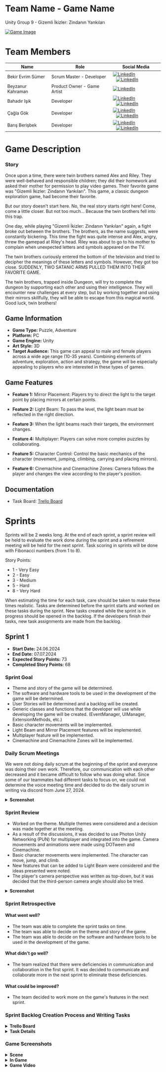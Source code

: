 
# Team Name - Game Name

Unity Group 9 - Gizemli İkizler: Zindanın Yankıları

[![Game Image](https://via.placeholder.com/800x400)](https://via.placeholder.com/800x400)

# Team Members
| Name | Role | Social Media |
| --- | --- | --- |
| Bekir Evrim Sümer | Scrum Master - Developer | <a href="https://www.linkedin.com/in/bekirevrimsumer/"><img src="https://upload.wikimedia.org/wikipedia/commons/c/ca/LinkedIn_logo_initials.png" alt="LinkedIn" style="width:20px;height:20px;"></a><a href="https://github.com/bekirevrimsumer"><img src="https://github.githubassets.com/images/modules/logos_page/GitHub-Mark.png" alt="LinkedIn" style="width:20px;height:20px;padding-left:10px"></a>|
| Beyzanur Kahraman | Product Owner - Game Artist | <a href="https://www.linkedin.com/in/mentalgravity/"><img src="https://upload.wikimedia.org/wikipedia/commons/c/ca/LinkedIn_logo_initials.png" alt="LinkedIn" style="width:20px;height:20px;"></a> |
| Bahadır Işık | Developer | <a href="https://www.linkedin.com/in/bahad%C4%B1r-i%C5%9Fik-b224b3254/"><img src="https://upload.wikimedia.org/wikipedia/commons/c/ca/LinkedIn_logo_initials.png" alt="LinkedIn" style="width:20px;height:20px;"></a><a href="https://github.com/bahadirisik"><img src="https://github.githubassets.com/images/modules/logos_page/GitHub-Mark.png" alt="LinkedIn" style="width:20px;height:20px;padding-left:10px"></a> |
| Çağla Gök | Developer | <a href="https://www.linkedin.com/in/caglagok"><img src="https://upload.wikimedia.org/wikipedia/commons/c/ca/LinkedIn_logo_initials.png" alt="LinkedIn" style="width:20px;height:20px;"></a><a href="https://github.com/caglagok"><img src="https://github.githubassets.com/images/modules/logos_page/GitHub-Mark.png" alt="LinkedIn" style="width:20px;height:20px;padding-left:10px"></a> |
| Barış Berişbek | Developer | <a href="https://www.linkedin.com/in/barış-berişbek-ba67b0235/"><img src="https://upload.wikimedia.org/wikipedia/commons/c/ca/LinkedIn_logo_initials.png" alt="LinkedIn" style="width:20px;height:20px;"></a><a href="https://github.com/barisberisbek"><img src="https://github.githubassets.com/images/modules/logos_page/GitHub-Mark.png" alt="LinkedIn" style="width:20px;height:20px;padding-left:10px"></a> |

# Game Description
### Story
Once upon a time, there were twin brothers named Alex and Riley. They were well-behaved and responsible children; they did their homework and asked their mother for permission to play video games. Their favorite game was "Gizemli İkizler: Zindanın Yankıları". This game, a classic dungeon exploration game, had become their favorite.

But our story doesn't start here. No, the real story starts right here! Come, come a little closer. But not too much... Because the twin brothers fell into this trap.

One day, while playing "Gizemli İkizler: Zindanın Yankıları" again, a fight broke out between the brothers. The brothers, as the name suggests, were constantly bickering. This time the fight was quite intense and Alex, angry, threw the gamepad at Riley's head. Riley was about to go to his mother to complain when unexpected letters and symbols appeared on the TV.

The twin brothers curiously entered the bottom of the television and tried to decipher the meanings of these letters and symbols. However, they got too close. SUDDENLY, TWO SATANIC ARMS PULLED THEM INTO THEIR FAVORITE GAME.

The twin brothers, trapped inside Dungeon, will try to complete the dungeon by supporting each other and using their intelligence. They will encounter new challenges at every step, but by working together and using their mirrors skillfully, they will be able to escape from this magical world. Good luck, twin brothers!

## Game Information

- **Game Type:** Puzzle, Adventure
- **Platform:** PC
- **Game Engine:** Unity
- **Art Style:** 3D
- **Target Audience:** This game can appeal to male and female players across a wide age range (10-35 years). Combining elements of adventure, exploration, action and strategy, the game will be especially appealing to players who are interested in these types of games. 

## Game Features

- **Feature 1:** Mirror Placement: Players try to direct the light to the target point by placing mirrors at certain points.

- **Feature 2:** Light Beam: To pass the level, the light beam must be reflected in the right direction.

- **Feature 3:** When the light beams reach their targets, the environment changes.

- **Feature 4:** Multiplayer: Players can solve more complex puzzles by collaborating.

- **Feature 5:** Character Control: Control the basic mechanics of the character (movement, jumping, climbing, carrying and placing mirrors).

- **Feature 6:** Cinemachine and Cinemachine Zones: Camera follows the player and changes the view according to the player's position.

## Documentation

- Task Board: [Trello Board](https://trello.com/b/bGnhI7gn/agile-board-template-trello)

# Sprints
Sprints will be 2 weeks long. At the end of each sprint, a sprint review will be held to evaluate the work done during the sprint and a refirement meeting will be held for the next sprint. Task scoring in sprints will be done with Fibonacci numbers (from 1 to 8).

Story Points:
- 1 - Very Easy
- 2 - Easy
- 3 - Medium
- 5 - Hard
- 8 - Very Hard

When estimating the time for each task, care should be taken to make these times realistic. Tasks are determined before the sprint starts and worked on these tasks during the sprint. New tasks created while the sprint is in progress should be opened in the backlog. If the developers finish their tasks, new task assignments are made from the backlog.

## Sprint 1
- **Start Date:** 24.06.2024
- **End Date:** 07.07.2024
- **Expected Story Points:** 73
- **Completed Story Points:** 68

### Sprint Goal
- Theme and story of the game will be determined.
- The software and hardware tools to be used in the development of the  game will be determined.
- User Stories will be determined and a backlog will be created.
- Generic classes and functions that the developer will use while developing the game will be created. (EventManager, UIManager, ExtensionMethods, etc.)
- Basic character movements will be implemented.
- Light Beam and Mirror Placement features will be implemented.
- Multiplayer feature will be implemented.
- Cinemachine and Cinemachine Zones will be implemented.

### Daily Scrum Meetings
  <p>We were not doing daily scrum at the beginning of the sprint and everyone was doing their own work. Therefore, our communication with each other decreased and it became difficult to follow who was doing what. Since some of our teammates had different tasks to focus on, we could not determine the voice meeting time and decided to do the daily scrum in writing via discord from June 27, 2024.</p>
  <details>
  <summary><h4 style="display: inline; margin: 0; padding: 0;">Screenshot</h4></summary>
  <img src="Screenshots/Sprint_1/daily_scrum.png" alt="Daily Scrum">
</details>

### Sprint Review
  <ul>
    <li>Worked on the theme. Multiple themes were considered and a decision was made together at the meeting.</li>
    <li>As a result of the discussions, it was decided to use Photon Unity Networking (PUN) for multiplayer and integrated into the game. Camera movements and animations were made using DOTween and Cinemachine.</li>
    <li>Basic character movements were implemented. The character can move, jump, and climb.</li>
    <li>New features that can be added to Light Beam were considered and the ideas presented were noted.</li>
    <li>The player's camera perspective was written as top-down, but it was decided that the third-person camera angle should also be tried.</li>
  </ul>

<details>
    <summary><h4 style="display: inline; margin: 0; padding: 0;">Screenshot</h4></summary>
    <img src="Screenshots/Sprint_1/meeting_screenshot.png" alt="Sprint Review">
</details>

### Sprint Retrospective
#### What went well?
- The team was able to complete the sprint tasks on time.
- The team was able to decide on the theme and story of the game.
- The team was able to decide on the software and hardware tools to be used in the development of the game.

#### What didn't go well?
- The team realized that there were deficiencies in communication and collaboration in the first sprint. It was decided to communicate and collaborate more in the next sprint to eliminate these deficiencies.

#### What could be improved?
- The team decided to work more on the game's features in the next sprint.

### Sprint Backlog Creation Process and Writing Tasks

<details>
    <summary><h4 style="display: inline; margin: 0; padding: 0;">Trello Board</h4></summary>
    <p>Tasks were created on the Trello board and assigned to the team members. The tasks were created by the Product Owner and the Scrum Master. The categories of the tasks created with the created tags (User Story, Feature, Bug) and the tracking of the story points were provided. </p>
    <p>The board consists of 4 main sections:</p>
    <ul>
        <li>Backlog: Lists the tasks to be done in the sprints.</li>
        <li>Sprint: Lists the tasks to be done in the sprint.</li>
        <li>Feature Review / QA: The tasks done in the sprint are tested and reviewed.</li>
        <li>Done: The tasks done in the sprint are marked as completed.</li>
    </ul>
    <img src="Screenshots/Sprint_1/trello_board.png" alt="Trello Board">
</details>

<details>
    <summary><h4 style="display: inline; margin: 0; padding: 0;">Task Details</h4></summary>
    <p> After the tasks were created, the scrum master made detailed explanations and added the necessary information. In the task details, information such as which user story the task is related to, who the task is done by, and how many story points the task has were included.</p>
    <img src="Screenshots/Sprint_1/task_details.png" alt="Task Details">
</details>

### Game Screenshots
<details>
    <summary><h4 style="display: inline; margin: 0; padding: 0;">Scene</h4></summary>
    <p>No scene design was done in the first sprint. However, a scene was created where the character's movements and basic mechanics were implemented.</p>
    <img src="Screenshots/Sprint_1/scene_1.png" alt="Scene">
</details>

<details>
    <summary><h4 style="display: inline; margin: 0; padding: 0;">In Game</h4></summary>
    <p>Basic character movements were implemented. The character can move, jump, and climb. Also, multiplayer was tested in this scene. It was checked whether the movements were synchronized.</p>
    <img src="Screenshots/Sprint_1/game_1.png" alt="In Game 1">
    <img src="Screenshots/Sprint_1/game_2.png" alt="In Game 2">
</details>

<details>
    <summary><h4 style="display: inline; margin: 0; padding: 0;">Game Video</h4></summary>
    <p>Basic mirror placement was implemented. The player can place the mirror in the desired position and direct the light beam.</p>
    <video controls>
        <source src="Screenshots/Sprint_1/game_video_1.mp4" type="video/mp4">
        Your browser does not support the video tag.
    </video>
</details>

